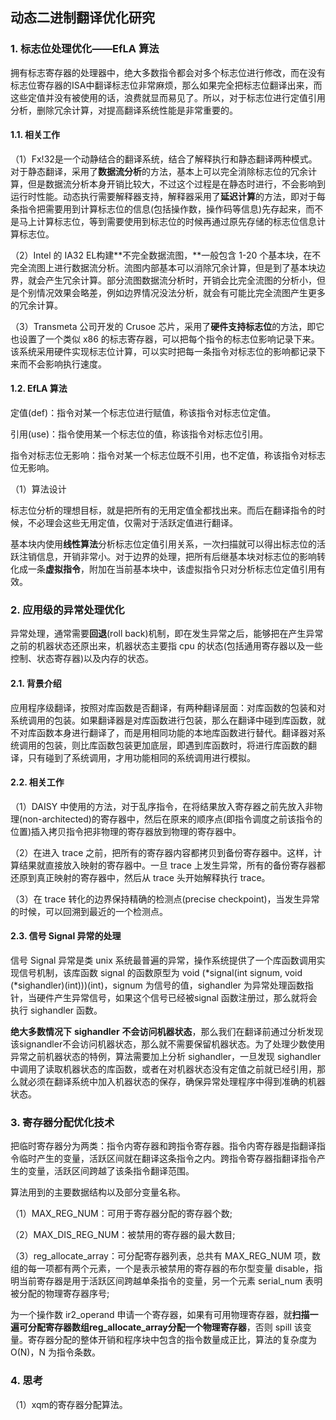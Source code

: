 ## 动态二进制翻译优化研究

### 1. 标志位处理优化——EfLA 算法

拥有标志寄存器的处理器中，绝大多数指令都会对多个标志位进行修改，而在没有标志位寄存器的ISA中翻译标志位非常麻烦，那么如果完全把标志位翻译出来，而这些定值并没有被使用的话，浪费就显而易见了。所以，对于标志位进行定值引用分析，删除冗余计算，对提高翻译系统性能是非常重要的。

#### 1.1. 相关工作

（1）Fx!32是一个动静结合的翻译系统，结合了解释执行和静态翻译两种模式。对于静态翻译，采用了**数据流分析**的方法，基本上可以完全消除标志位的冗余计算，但是数据流分析本身开销比较大，不过这个过程是在静态时进行，不会影响到运行时性能。动态执行需要解释器支持，解释器采用了**延迟计算**的方法，即对于每条指令把需要用到计算标志位的信息(包括操作数，操作码等信息)先存起来，而不是马上计算标志位，等到需要使用到标志位的时候再通过原先存储的标志位信息计算标志位。

（2）Intel 的 IA32 EL构建**不完全数据流图，**一般包含 1-20 个基本块，在不完全流图上进行数据流分析。流图内部基本可以消除冗余计算，但是到了基本块边界，就会产生冗余计算。部分流图数据流分析时，开销会比完全流图的分析小，但是个别情况效果会略差，例如边界情况没法分析，就会有可能比完全流图产生更多的冗余计算。

（3）Transmeta 公司开发的 Crusoe 芯片，采用了**硬件支持标志位**的方法，即它也设置了一个类似 x86 的标志寄存器，可以把每个指令的标志位影响记录下来。 该系统采用硬件实现标志位计算，可以实时把每一条指令对标志位的影响都记录下来而不会影响执行速度。

#### 1.2. EfLA 算法

定值(def)：指令对某一个标志位进行赋值，称该指令对标志位定值。

引用(use)：指令使用某一个标志位的值，称该指令对标志位引用。

指令对标志位无影响：指令对某一个标志位既不引用，也不定值，称该指令对标志位无影响。

（1）算法设计

标志位分析的理想目标，就是把所有的无用定值全都找出来。而后在翻译指令的时候，不必理会这些无用定值，仅需对于活跃定值进行翻译。

基本块内使用**线性算法**分析标志位定值引用关系，一次扫描就可以得出标志位的活跃注销信息，开销非常小。对于边界的处理，把所有后继基本块对标志位的影响转化成一条**虚拟指令**，附加在当前基本块中，该虚拟指令只对分析标志位定值引用有效。

### 2. 应用级的异常处理优化

异常处理，通常需要**回退**(roll back)机制，即在发生异常之后，能够把在产生异常之前的机器状态还原出来，机器状态主要指 cpu 的状态(包括通用寄存器以及一些控制、状态寄存器)以及内存的状态。

#### 2.1. 背景介绍

应用程序级翻译，按照对库函数是否翻译，有两种翻译层面：对库函数的包装和对系统调用的包装。如果翻译器是对库函数进行包装，那么在翻译中碰到库函数，就不对库函数本身进行翻译了，而是用相同功能的本地库函数进行替代。翻译器对系统调用的包装，则比库函数包装更加底层，即遇到库函数时，将进行库函数的翻译，只有碰到了系统调用，才用功能相同的系统调用进行模拟。

#### 2.2. 相关工作

（1）DAISY 中使用的方法，对于乱序指令，在将结果放入寄存器之前先放入非物理(non-architected)的寄存器中，然后在原来的顺序点(即指令调度之前该指令的位置)插入拷贝指令把非物理的寄存器放到物理的寄存器中。

（2）在进入 trace 之前，把所有的寄存器内容都拷贝到备份寄存器中。这样，计算结果就直接放入映射的寄存器中。一旦 trace 上发生异常，所有的备份寄存器都还原到真正映射的寄存器中，然后从 trace 头开始解释执行 trace。

（3）在 trace 转化的边界保持精确的检测点(precise checkpoint)，当发生异常的时候，可以回溯到最近的一个检测点。

#### 2.3. 信号 Signal 异常的处理

信号 Signal 异常是类 unix 系统最普遍的异常，操作系统提供了一个库函数调用实现信号机制，该库函数 signal 的函数原型为 void (*signal(int signum, void (*sighandler)(int)))(int)，signum 为信号的值，sighandler 为异常处理函数指针，当硬件产生异常信号，如果这个信号已经被signal 函数注册过，那么就将会执行 sighandler 函数。

**绝大多数情况下** **sighandler** **不会访问机器状态**，那么我们在翻译前通过分析发现该signandler不会访问机器状态，那么就不需要保留机器状态。为了处理少数使用异常之前机器状态的特例，算法需要加上分析 sighandler，一旦发现 sighandler 中调用了读取机器状态的库函数，或者在对机器状态没有定值之前就已经引用，那么就必须在翻译系统中加入机器状态的保存，确保异常处理程序中得到准确的机器状态。

### 3. 寄存器分配优化技术

把临时寄存器分为两类：指令内寄存器和跨指令寄存器。指令内寄存器是指翻译指令临时产生的变量，活跃区间就在翻译这条指令之内。跨指令寄存器指翻译指令产生的变量，活跃区间跨越了该条指令翻译范围。

算法用到的主要数据结构以及部分变量名称。

（1）MAX_REG_NUM：可用于寄存器分配的寄存器个数;

（2）MAX_DIS_REG_NUM：被禁用的寄存器的最大数目;

（3）reg_allocate_array：可分配寄存器列表，总共有 MAX_REG_NUM 项，数组的每一项都有两个元素，一个是表示被禁用的寄存器的布尔型变量 disable，指明当前寄存器是用于活跃区间跨越单条指令的变量，另一个元素 serial_num 表明被分配的物理寄存器序号;

为一个操作数 ir2_operand 申请一个寄存器，如果有可用物理寄存器，就**扫描一遍可分配寄存器数组reg_allocate_array分配一个物理寄存器**，否则 spill 该变量。寄存器分配的整体开销和程序块中包含的指令数量成正比，算法的复杂度为 O(N)，N 为指令条数。

### 4. 思考

（1）xqm的寄存器分配算法。